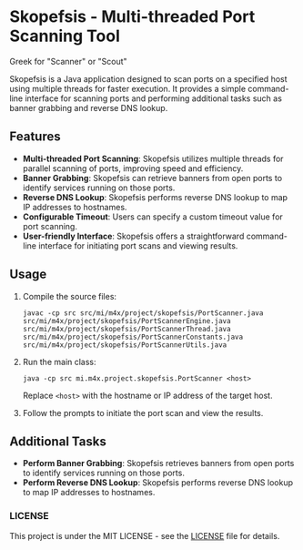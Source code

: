 # Skopefsis - Multi-threaded Port Scanning Tool
Greek for "Scanner" or "Scout"

Skopefsis is a Java application designed to scan ports on a specified host using multiple threads for faster execution. It provides a simple command-line interface for scanning ports and performing additional tasks such as banner grabbing and reverse DNS lookup.

## Features
- **Multi-threaded Port Scanning**: Skopefsis utilizes multiple threads for parallel scanning of ports, improving speed and efficiency.
- **Banner Grabbing**: Skopefsis can retrieve banners from open ports to identify services running on those ports.
- **Reverse DNS Lookup**: Skopefsis performs reverse DNS lookup to map IP addresses to hostnames.
- **Configurable Timeout**: Users can specify a custom timeout value for port scanning.
- **User-friendly Interface**: Skopefsis offers a straightforward command-line interface for initiating port scans and viewing results.

## Usage
1. Compile the source files:
   ```
   javac -cp src src/mi/m4x/project/skopefsis/PortScanner.java src/mi/m4x/project/skopefsis/PortScannerEngine.java src/mi/m4x/project/skopefsis/PortScannerThread.java src/mi/m4x/project/skopefsis/PortScannerConstants.java src/mi/m4x/project/skopefsis/PortScannerUtils.java
   ```

2. Run the main class:
   ```
   java -cp src mi.m4x.project.skopefsis.PortScanner <host>
   ```
   Replace `<host>` with the hostname or IP address of the target host.

3. Follow the prompts to initiate the port scan and view the results.

## Additional Tasks
- **Perform Banner Grabbing**: Skopefsis retrieves banners from open ports to identify services running on those ports.
- **Perform Reverse DNS Lookup**: Skopefsis performs reverse DNS lookup to map IP addresses to hostnames.

### LICENSE

This project is under the MIT LICENSE - see the [LICENSE](LICENSE.txt) file for details.